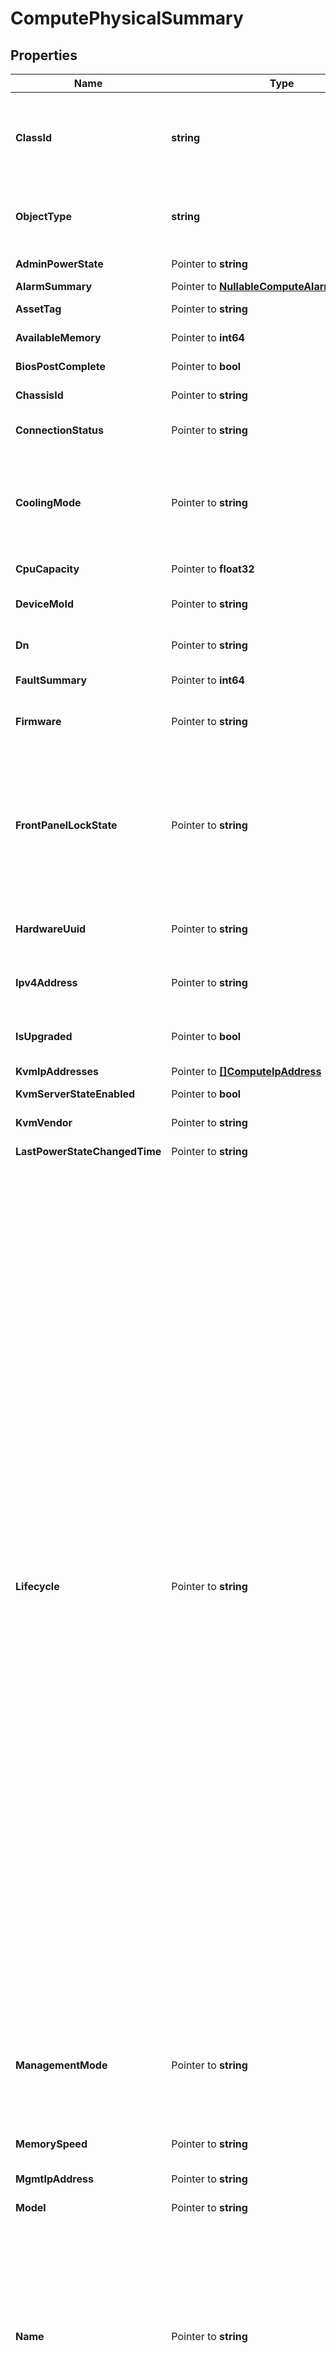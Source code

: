 # ComputePhysicalSummary

## Properties

Name | Type | Description | Notes
------------ | ------------- | ------------- | -------------
**ClassId** | **string** | The fully-qualified name of the instantiated, concrete type. This property is used as a discriminator to identify the type of the payload when marshaling and unmarshaling data. | [default to "compute.PhysicalSummary"]
**ObjectType** | **string** | The fully-qualified name of the instantiated, concrete type. The value should be the same as the &#39;ClassId&#39; property. | [default to "compute.PhysicalSummary"]
**AdminPowerState** | Pointer to **string** | The desired power state of the server. | [optional] [readonly] 
**AlarmSummary** | Pointer to [**NullableComputeAlarmSummary**](ComputeAlarmSummary.md) |  | [optional] 
**AssetTag** | Pointer to **string** | The user defined asset tag assigned to the server. | [optional] [readonly] 
**AvailableMemory** | Pointer to **int64** | Total memeory of the server in MB. | [optional] [readonly] 
**BiosPostComplete** | Pointer to **bool** | The BIOS POST completion status of the server. | [optional] [readonly] 
**ChassisId** | Pointer to **string** | The id of the chassis that the blade is discovered in. | [optional] [readonly] 
**ConnectionStatus** | Pointer to **string** | Connectivity Status of RackUnit to Switch - A or B or AB. | [optional] [readonly] 
**CoolingMode** | Pointer to **string** | Cooling mode representation of the server, supported modes include Air and Immersion. * &#x60;Air&#x60; - Cooling mode of the device is set to Air. * &#x60;Immersion&#x60; - Cooling mode of the device is set to Immersion. | [optional] [readonly] [default to "Air"]
**CpuCapacity** | Pointer to **float32** | Total processing capacity of the server. | [optional] [readonly] 
**DeviceMoId** | Pointer to **string** | The MoId of the registered device that coresponds to the server. | [optional] [readonly] 
**Dn** | Pointer to **string** | The Distinguished Name unambiguously identifies an object in the system. | [optional] [readonly] 
**FaultSummary** | Pointer to **int64** | The fault summary for the server. | [optional] [readonly] 
**Firmware** | Pointer to **string** | The firmware version of the Cisco Integrated Management Controller (CIMC) for this server. | [optional] [readonly] 
**FrontPanelLockState** | Pointer to **string** | The actual front panel state of the server. * &#x60;None&#x60; - Front Panel of the server is set to None state. It is required so that the next frontPanelLockState operation can be triggered. * &#x60;Lock&#x60; - Front Panel of the server is set to Locked state. * &#x60;Unlock&#x60; - Front Panel of the server is set to Unlocked state. | [optional] [default to "None"]
**HardwareUuid** | Pointer to **string** | The universally unique hardware identity of the server provided by the manufacturer. | [optional] [readonly] 
**Ipv4Address** | Pointer to **string** | The IPv4 address configured on the management interface of the Integrated Management Controller. | [optional] [readonly] 
**IsUpgraded** | Pointer to **bool** | This field indicates the compute status of the catalog values for the associated component or hardware. | [optional] [readonly] 
**KvmIpAddresses** | Pointer to [**[]ComputeIpAddress**](ComputeIpAddress.md) |  | [optional] 
**KvmServerStateEnabled** | Pointer to **bool** | The KVM server state of the server. | [optional] [readonly] 
**KvmVendor** | Pointer to **string** | The KVM Vendor for the server. | [optional] [readonly] 
**LastPowerStateChangedTime** | Pointer to **string** | The Last host power state changed time of the server. | [optional] [readonly] 
**Lifecycle** | Pointer to **string** | The lifecycle of the blade server. * &#x60;None&#x60; - Default state of an equipment. This should be an initial state when no state is defined for an equipment. * &#x60;Active&#x60; - Default Lifecycle State for a physical entity. * &#x60;Decommissioned&#x60; - Decommission Lifecycle state. * &#x60;DiscoveryInProgress&#x60; - DiscoveryInProgress Lifecycle state. * &#x60;DiscoveryFailed&#x60; - DiscoveryFailed Lifecycle state. * &#x60;FirmwareUpgradeInProgress&#x60; - Firmware upgrade is in progress on given physical entity. * &#x60;SecureEraseInProgress&#x60; - Secure Erase is in progress on given physical entity. * &#x60;ScrubInProgress&#x60; - Scrub is in progress on given physical entity. * &#x60;BladeMigrationInProgress&#x60; - Server slot migration is in progress on given physical entity. * &#x60;SlotMismatch&#x60; - The blade server is detected in a different chassis/slot than it was previously. * &#x60;Removed&#x60; - The blade server has been removed from its discovered slot, and not detected anywhere else. Blade inventory can be cleaned up by performing a software remove operation on the physically removed blade. * &#x60;Moved&#x60; - The blade server has been moved from its discovered location to a new location. Blade inventory can be updated by performing a rediscover operation on the moved blade. * &#x60;Replaced&#x60; - The blade server has been removed from its discovered location and another blade has been inserted in that location. Blade inventory can be cleaned up and updated by doing a software remove operation on the physically removed blade. * &#x60;MovedAndReplaced&#x60; - The blade server has been moved from its discovered location to a new location and another blade has been inserted into the old discovered location. Blade inventory can be updated by performing a rediscover operation on the moved blade. | [optional] [readonly] [default to "None"]
**ManagementMode** | Pointer to **string** | The management mode of the server. * &#x60;IntersightStandalone&#x60; - Intersight Standalone mode of operation. * &#x60;UCSM&#x60; - Unified Computing System Manager mode of operation. * &#x60;Intersight&#x60; - Intersight managed mode of operation. | [optional] [readonly] [default to "IntersightStandalone"]
**MemorySpeed** | Pointer to **string** | The maximum memory speed in MHz available on the server. | [optional] [readonly] 
**MgmtIpAddress** | Pointer to **string** | Management address of the server. | [optional] [readonly] 
**Model** | Pointer to **string** | This field identifies the model of the given component. | [optional] [readonly] 
**Name** | Pointer to **string** | The name of the UCS Fabric Interconnect cluster or Cisco Integrated Management Controller (CIMC). When this server is attached to a UCS Fabric Interconnect, the value of this property is the name of the UCS Fabric Interconnect along with chassis/server Id. When this server configured in standalone mode, the value of this property is the name of the Cisco Integrated Management Controller. when this server is configired in IMM mode, the value of this property contains model and chassis/server Id. | [optional] [readonly] 
**NumAdaptors** | Pointer to **int64** | The total number of network adapters present on the server. | [optional] [readonly] 
**NumCpuCores** | Pointer to **int64** | The total number of CPU cores enabled on the server. | [optional] [readonly] 
**NumCpuCoresEnabled** | Pointer to **int64** | The total number of CPU cores enabled on the server. | [optional] [readonly] 
**NumCpus** | Pointer to **int64** | The total number of CPUs present on the server. | [optional] [readonly] 
**NumEthHostInterfaces** | Pointer to **int64** | The total number of vNICs which are visible to a host on the server. | [optional] [readonly] 
**NumFcHostInterfaces** | Pointer to **int64** | The total number of vHBAs which are visible to a host on the server. | [optional] [readonly] 
**NumThreads** | Pointer to **int64** | The total number of threads the server is capable of handling. | [optional] [readonly] 
**OperPowerState** | Pointer to **string** | The actual power state of the server. | [optional] [readonly] 
**OperReason** | Pointer to **[]string** |  | [optional] 
**OperState** | Pointer to **string** | The operational state of the server. | [optional] [readonly] 
**Operability** | Pointer to **string** | The operability of the server. | [optional] [readonly] 
**PackageVersion** | Pointer to **string** | Bundle version which the firmware belongs to. | [optional] [readonly] 
**Personality** | Pointer to **string** | Unique identity of added software personality. | [optional] [readonly] 
**PlatformType** | Pointer to **string** | The platform type of the registered device - whether managed by UCSM or operating in standalone mode. | [optional] [readonly] 
**Presence** | Pointer to **string** | This field identifies the presence (equipped) or absence of the given component. | [optional] [readonly] 
**Revision** | Pointer to **string** | This field identifies the revision of the given component. | [optional] [readonly] 
**Rn** | Pointer to **string** | The Relative Name uniquely identifies an object within a given context. | [optional] [readonly] 
**ScaledMode** | Pointer to **string** | The mode of the server that determines it is scaled. | [optional] [readonly] 
**Serial** | Pointer to **string** | This field identifies the serial of the given component. | [optional] [readonly] 
**ServerId** | Pointer to **int64** | RackUnit ID that uniquely identifies the server. | [optional] [readonly] 
**ServiceProfile** | Pointer to **string** | The distinguished name of the service profile to which the server is associated to. It is applicable only for servers which are managed via UCSM. | [optional] [readonly] 
**SlotId** | Pointer to **int64** | The slot number in the chassis that the blade is discovered in. | [optional] [readonly] 
**SourceObjectType** | Pointer to **string** | Stores the source object type. This feild will either be RackUnit or Blade. | [optional] [readonly] 
**TopologyScanStatus** | Pointer to **string** | To maintain the Topology workflow run status. | [optional] [readonly] 
**TotalMemory** | Pointer to **int64** | The total memory available on the server. | [optional] [readonly] 
**TunneledKvm** | Pointer to **bool** | The Tunneled vKVM status of the server. | [optional] [readonly] 
**UserLabel** | Pointer to **string** | The user defined label assigned to the server. | [optional] [readonly] 
**Uuid** | Pointer to **string** | The universally unique identity of the server. | [optional] [readonly] 
**Vendor** | Pointer to **string** | This field identifies the vendor of the given component. | [optional] [readonly] 
**CustomPermissionResources** | Pointer to [**[]MoBaseMoRelationship**](MoBaseMoRelationship.md) | An array of relationships to moBaseMo resources. | [optional] [readonly] 
**EquipmentChassis** | Pointer to [**NullableEquipmentChassisRelationship**](EquipmentChassisRelationship.md) |  | [optional] 
**InventoryDeviceInfo** | Pointer to [**NullableInventoryDeviceInfoRelationship**](InventoryDeviceInfoRelationship.md) |  | [optional] 
**InventoryParent** | Pointer to [**NullableMoBaseMoRelationship**](MoBaseMoRelationship.md) |  | [optional] 
**RegisteredDevice** | Pointer to [**NullableAssetDeviceRegistrationRelationship**](AssetDeviceRegistrationRelationship.md) |  | [optional] 

## Methods

### NewComputePhysicalSummary

`func NewComputePhysicalSummary(classId string, objectType string, ) *ComputePhysicalSummary`

NewComputePhysicalSummary instantiates a new ComputePhysicalSummary object
This constructor will assign default values to properties that have it defined,
and makes sure properties required by API are set, but the set of arguments
will change when the set of required properties is changed

### NewComputePhysicalSummaryWithDefaults

`func NewComputePhysicalSummaryWithDefaults() *ComputePhysicalSummary`

NewComputePhysicalSummaryWithDefaults instantiates a new ComputePhysicalSummary object
This constructor will only assign default values to properties that have it defined,
but it doesn't guarantee that properties required by API are set

### GetClassId

`func (o *ComputePhysicalSummary) GetClassId() string`

GetClassId returns the ClassId field if non-nil, zero value otherwise.

### GetClassIdOk

`func (o *ComputePhysicalSummary) GetClassIdOk() (*string, bool)`

GetClassIdOk returns a tuple with the ClassId field if it's non-nil, zero value otherwise
and a boolean to check if the value has been set.

### SetClassId

`func (o *ComputePhysicalSummary) SetClassId(v string)`

SetClassId sets ClassId field to given value.


### GetObjectType

`func (o *ComputePhysicalSummary) GetObjectType() string`

GetObjectType returns the ObjectType field if non-nil, zero value otherwise.

### GetObjectTypeOk

`func (o *ComputePhysicalSummary) GetObjectTypeOk() (*string, bool)`

GetObjectTypeOk returns a tuple with the ObjectType field if it's non-nil, zero value otherwise
and a boolean to check if the value has been set.

### SetObjectType

`func (o *ComputePhysicalSummary) SetObjectType(v string)`

SetObjectType sets ObjectType field to given value.


### GetAdminPowerState

`func (o *ComputePhysicalSummary) GetAdminPowerState() string`

GetAdminPowerState returns the AdminPowerState field if non-nil, zero value otherwise.

### GetAdminPowerStateOk

`func (o *ComputePhysicalSummary) GetAdminPowerStateOk() (*string, bool)`

GetAdminPowerStateOk returns a tuple with the AdminPowerState field if it's non-nil, zero value otherwise
and a boolean to check if the value has been set.

### SetAdminPowerState

`func (o *ComputePhysicalSummary) SetAdminPowerState(v string)`

SetAdminPowerState sets AdminPowerState field to given value.

### HasAdminPowerState

`func (o *ComputePhysicalSummary) HasAdminPowerState() bool`

HasAdminPowerState returns a boolean if a field has been set.

### GetAlarmSummary

`func (o *ComputePhysicalSummary) GetAlarmSummary() ComputeAlarmSummary`

GetAlarmSummary returns the AlarmSummary field if non-nil, zero value otherwise.

### GetAlarmSummaryOk

`func (o *ComputePhysicalSummary) GetAlarmSummaryOk() (*ComputeAlarmSummary, bool)`

GetAlarmSummaryOk returns a tuple with the AlarmSummary field if it's non-nil, zero value otherwise
and a boolean to check if the value has been set.

### SetAlarmSummary

`func (o *ComputePhysicalSummary) SetAlarmSummary(v ComputeAlarmSummary)`

SetAlarmSummary sets AlarmSummary field to given value.

### HasAlarmSummary

`func (o *ComputePhysicalSummary) HasAlarmSummary() bool`

HasAlarmSummary returns a boolean if a field has been set.

### SetAlarmSummaryNil

`func (o *ComputePhysicalSummary) SetAlarmSummaryNil(b bool)`

 SetAlarmSummaryNil sets the value for AlarmSummary to be an explicit nil

### UnsetAlarmSummary
`func (o *ComputePhysicalSummary) UnsetAlarmSummary()`

UnsetAlarmSummary ensures that no value is present for AlarmSummary, not even an explicit nil
### GetAssetTag

`func (o *ComputePhysicalSummary) GetAssetTag() string`

GetAssetTag returns the AssetTag field if non-nil, zero value otherwise.

### GetAssetTagOk

`func (o *ComputePhysicalSummary) GetAssetTagOk() (*string, bool)`

GetAssetTagOk returns a tuple with the AssetTag field if it's non-nil, zero value otherwise
and a boolean to check if the value has been set.

### SetAssetTag

`func (o *ComputePhysicalSummary) SetAssetTag(v string)`

SetAssetTag sets AssetTag field to given value.

### HasAssetTag

`func (o *ComputePhysicalSummary) HasAssetTag() bool`

HasAssetTag returns a boolean if a field has been set.

### GetAvailableMemory

`func (o *ComputePhysicalSummary) GetAvailableMemory() int64`

GetAvailableMemory returns the AvailableMemory field if non-nil, zero value otherwise.

### GetAvailableMemoryOk

`func (o *ComputePhysicalSummary) GetAvailableMemoryOk() (*int64, bool)`

GetAvailableMemoryOk returns a tuple with the AvailableMemory field if it's non-nil, zero value otherwise
and a boolean to check if the value has been set.

### SetAvailableMemory

`func (o *ComputePhysicalSummary) SetAvailableMemory(v int64)`

SetAvailableMemory sets AvailableMemory field to given value.

### HasAvailableMemory

`func (o *ComputePhysicalSummary) HasAvailableMemory() bool`

HasAvailableMemory returns a boolean if a field has been set.

### GetBiosPostComplete

`func (o *ComputePhysicalSummary) GetBiosPostComplete() bool`

GetBiosPostComplete returns the BiosPostComplete field if non-nil, zero value otherwise.

### GetBiosPostCompleteOk

`func (o *ComputePhysicalSummary) GetBiosPostCompleteOk() (*bool, bool)`

GetBiosPostCompleteOk returns a tuple with the BiosPostComplete field if it's non-nil, zero value otherwise
and a boolean to check if the value has been set.

### SetBiosPostComplete

`func (o *ComputePhysicalSummary) SetBiosPostComplete(v bool)`

SetBiosPostComplete sets BiosPostComplete field to given value.

### HasBiosPostComplete

`func (o *ComputePhysicalSummary) HasBiosPostComplete() bool`

HasBiosPostComplete returns a boolean if a field has been set.

### GetChassisId

`func (o *ComputePhysicalSummary) GetChassisId() string`

GetChassisId returns the ChassisId field if non-nil, zero value otherwise.

### GetChassisIdOk

`func (o *ComputePhysicalSummary) GetChassisIdOk() (*string, bool)`

GetChassisIdOk returns a tuple with the ChassisId field if it's non-nil, zero value otherwise
and a boolean to check if the value has been set.

### SetChassisId

`func (o *ComputePhysicalSummary) SetChassisId(v string)`

SetChassisId sets ChassisId field to given value.

### HasChassisId

`func (o *ComputePhysicalSummary) HasChassisId() bool`

HasChassisId returns a boolean if a field has been set.

### GetConnectionStatus

`func (o *ComputePhysicalSummary) GetConnectionStatus() string`

GetConnectionStatus returns the ConnectionStatus field if non-nil, zero value otherwise.

### GetConnectionStatusOk

`func (o *ComputePhysicalSummary) GetConnectionStatusOk() (*string, bool)`

GetConnectionStatusOk returns a tuple with the ConnectionStatus field if it's non-nil, zero value otherwise
and a boolean to check if the value has been set.

### SetConnectionStatus

`func (o *ComputePhysicalSummary) SetConnectionStatus(v string)`

SetConnectionStatus sets ConnectionStatus field to given value.

### HasConnectionStatus

`func (o *ComputePhysicalSummary) HasConnectionStatus() bool`

HasConnectionStatus returns a boolean if a field has been set.

### GetCoolingMode

`func (o *ComputePhysicalSummary) GetCoolingMode() string`

GetCoolingMode returns the CoolingMode field if non-nil, zero value otherwise.

### GetCoolingModeOk

`func (o *ComputePhysicalSummary) GetCoolingModeOk() (*string, bool)`

GetCoolingModeOk returns a tuple with the CoolingMode field if it's non-nil, zero value otherwise
and a boolean to check if the value has been set.

### SetCoolingMode

`func (o *ComputePhysicalSummary) SetCoolingMode(v string)`

SetCoolingMode sets CoolingMode field to given value.

### HasCoolingMode

`func (o *ComputePhysicalSummary) HasCoolingMode() bool`

HasCoolingMode returns a boolean if a field has been set.

### GetCpuCapacity

`func (o *ComputePhysicalSummary) GetCpuCapacity() float32`

GetCpuCapacity returns the CpuCapacity field if non-nil, zero value otherwise.

### GetCpuCapacityOk

`func (o *ComputePhysicalSummary) GetCpuCapacityOk() (*float32, bool)`

GetCpuCapacityOk returns a tuple with the CpuCapacity field if it's non-nil, zero value otherwise
and a boolean to check if the value has been set.

### SetCpuCapacity

`func (o *ComputePhysicalSummary) SetCpuCapacity(v float32)`

SetCpuCapacity sets CpuCapacity field to given value.

### HasCpuCapacity

`func (o *ComputePhysicalSummary) HasCpuCapacity() bool`

HasCpuCapacity returns a boolean if a field has been set.

### GetDeviceMoId

`func (o *ComputePhysicalSummary) GetDeviceMoId() string`

GetDeviceMoId returns the DeviceMoId field if non-nil, zero value otherwise.

### GetDeviceMoIdOk

`func (o *ComputePhysicalSummary) GetDeviceMoIdOk() (*string, bool)`

GetDeviceMoIdOk returns a tuple with the DeviceMoId field if it's non-nil, zero value otherwise
and a boolean to check if the value has been set.

### SetDeviceMoId

`func (o *ComputePhysicalSummary) SetDeviceMoId(v string)`

SetDeviceMoId sets DeviceMoId field to given value.

### HasDeviceMoId

`func (o *ComputePhysicalSummary) HasDeviceMoId() bool`

HasDeviceMoId returns a boolean if a field has been set.

### GetDn

`func (o *ComputePhysicalSummary) GetDn() string`

GetDn returns the Dn field if non-nil, zero value otherwise.

### GetDnOk

`func (o *ComputePhysicalSummary) GetDnOk() (*string, bool)`

GetDnOk returns a tuple with the Dn field if it's non-nil, zero value otherwise
and a boolean to check if the value has been set.

### SetDn

`func (o *ComputePhysicalSummary) SetDn(v string)`

SetDn sets Dn field to given value.

### HasDn

`func (o *ComputePhysicalSummary) HasDn() bool`

HasDn returns a boolean if a field has been set.

### GetFaultSummary

`func (o *ComputePhysicalSummary) GetFaultSummary() int64`

GetFaultSummary returns the FaultSummary field if non-nil, zero value otherwise.

### GetFaultSummaryOk

`func (o *ComputePhysicalSummary) GetFaultSummaryOk() (*int64, bool)`

GetFaultSummaryOk returns a tuple with the FaultSummary field if it's non-nil, zero value otherwise
and a boolean to check if the value has been set.

### SetFaultSummary

`func (o *ComputePhysicalSummary) SetFaultSummary(v int64)`

SetFaultSummary sets FaultSummary field to given value.

### HasFaultSummary

`func (o *ComputePhysicalSummary) HasFaultSummary() bool`

HasFaultSummary returns a boolean if a field has been set.

### GetFirmware

`func (o *ComputePhysicalSummary) GetFirmware() string`

GetFirmware returns the Firmware field if non-nil, zero value otherwise.

### GetFirmwareOk

`func (o *ComputePhysicalSummary) GetFirmwareOk() (*string, bool)`

GetFirmwareOk returns a tuple with the Firmware field if it's non-nil, zero value otherwise
and a boolean to check if the value has been set.

### SetFirmware

`func (o *ComputePhysicalSummary) SetFirmware(v string)`

SetFirmware sets Firmware field to given value.

### HasFirmware

`func (o *ComputePhysicalSummary) HasFirmware() bool`

HasFirmware returns a boolean if a field has been set.

### GetFrontPanelLockState

`func (o *ComputePhysicalSummary) GetFrontPanelLockState() string`

GetFrontPanelLockState returns the FrontPanelLockState field if non-nil, zero value otherwise.

### GetFrontPanelLockStateOk

`func (o *ComputePhysicalSummary) GetFrontPanelLockStateOk() (*string, bool)`

GetFrontPanelLockStateOk returns a tuple with the FrontPanelLockState field if it's non-nil, zero value otherwise
and a boolean to check if the value has been set.

### SetFrontPanelLockState

`func (o *ComputePhysicalSummary) SetFrontPanelLockState(v string)`

SetFrontPanelLockState sets FrontPanelLockState field to given value.

### HasFrontPanelLockState

`func (o *ComputePhysicalSummary) HasFrontPanelLockState() bool`

HasFrontPanelLockState returns a boolean if a field has been set.

### GetHardwareUuid

`func (o *ComputePhysicalSummary) GetHardwareUuid() string`

GetHardwareUuid returns the HardwareUuid field if non-nil, zero value otherwise.

### GetHardwareUuidOk

`func (o *ComputePhysicalSummary) GetHardwareUuidOk() (*string, bool)`

GetHardwareUuidOk returns a tuple with the HardwareUuid field if it's non-nil, zero value otherwise
and a boolean to check if the value has been set.

### SetHardwareUuid

`func (o *ComputePhysicalSummary) SetHardwareUuid(v string)`

SetHardwareUuid sets HardwareUuid field to given value.

### HasHardwareUuid

`func (o *ComputePhysicalSummary) HasHardwareUuid() bool`

HasHardwareUuid returns a boolean if a field has been set.

### GetIpv4Address

`func (o *ComputePhysicalSummary) GetIpv4Address() string`

GetIpv4Address returns the Ipv4Address field if non-nil, zero value otherwise.

### GetIpv4AddressOk

`func (o *ComputePhysicalSummary) GetIpv4AddressOk() (*string, bool)`

GetIpv4AddressOk returns a tuple with the Ipv4Address field if it's non-nil, zero value otherwise
and a boolean to check if the value has been set.

### SetIpv4Address

`func (o *ComputePhysicalSummary) SetIpv4Address(v string)`

SetIpv4Address sets Ipv4Address field to given value.

### HasIpv4Address

`func (o *ComputePhysicalSummary) HasIpv4Address() bool`

HasIpv4Address returns a boolean if a field has been set.

### GetIsUpgraded

`func (o *ComputePhysicalSummary) GetIsUpgraded() bool`

GetIsUpgraded returns the IsUpgraded field if non-nil, zero value otherwise.

### GetIsUpgradedOk

`func (o *ComputePhysicalSummary) GetIsUpgradedOk() (*bool, bool)`

GetIsUpgradedOk returns a tuple with the IsUpgraded field if it's non-nil, zero value otherwise
and a boolean to check if the value has been set.

### SetIsUpgraded

`func (o *ComputePhysicalSummary) SetIsUpgraded(v bool)`

SetIsUpgraded sets IsUpgraded field to given value.

### HasIsUpgraded

`func (o *ComputePhysicalSummary) HasIsUpgraded() bool`

HasIsUpgraded returns a boolean if a field has been set.

### GetKvmIpAddresses

`func (o *ComputePhysicalSummary) GetKvmIpAddresses() []ComputeIpAddress`

GetKvmIpAddresses returns the KvmIpAddresses field if non-nil, zero value otherwise.

### GetKvmIpAddressesOk

`func (o *ComputePhysicalSummary) GetKvmIpAddressesOk() (*[]ComputeIpAddress, bool)`

GetKvmIpAddressesOk returns a tuple with the KvmIpAddresses field if it's non-nil, zero value otherwise
and a boolean to check if the value has been set.

### SetKvmIpAddresses

`func (o *ComputePhysicalSummary) SetKvmIpAddresses(v []ComputeIpAddress)`

SetKvmIpAddresses sets KvmIpAddresses field to given value.

### HasKvmIpAddresses

`func (o *ComputePhysicalSummary) HasKvmIpAddresses() bool`

HasKvmIpAddresses returns a boolean if a field has been set.

### SetKvmIpAddressesNil

`func (o *ComputePhysicalSummary) SetKvmIpAddressesNil(b bool)`

 SetKvmIpAddressesNil sets the value for KvmIpAddresses to be an explicit nil

### UnsetKvmIpAddresses
`func (o *ComputePhysicalSummary) UnsetKvmIpAddresses()`

UnsetKvmIpAddresses ensures that no value is present for KvmIpAddresses, not even an explicit nil
### GetKvmServerStateEnabled

`func (o *ComputePhysicalSummary) GetKvmServerStateEnabled() bool`

GetKvmServerStateEnabled returns the KvmServerStateEnabled field if non-nil, zero value otherwise.

### GetKvmServerStateEnabledOk

`func (o *ComputePhysicalSummary) GetKvmServerStateEnabledOk() (*bool, bool)`

GetKvmServerStateEnabledOk returns a tuple with the KvmServerStateEnabled field if it's non-nil, zero value otherwise
and a boolean to check if the value has been set.

### SetKvmServerStateEnabled

`func (o *ComputePhysicalSummary) SetKvmServerStateEnabled(v bool)`

SetKvmServerStateEnabled sets KvmServerStateEnabled field to given value.

### HasKvmServerStateEnabled

`func (o *ComputePhysicalSummary) HasKvmServerStateEnabled() bool`

HasKvmServerStateEnabled returns a boolean if a field has been set.

### GetKvmVendor

`func (o *ComputePhysicalSummary) GetKvmVendor() string`

GetKvmVendor returns the KvmVendor field if non-nil, zero value otherwise.

### GetKvmVendorOk

`func (o *ComputePhysicalSummary) GetKvmVendorOk() (*string, bool)`

GetKvmVendorOk returns a tuple with the KvmVendor field if it's non-nil, zero value otherwise
and a boolean to check if the value has been set.

### SetKvmVendor

`func (o *ComputePhysicalSummary) SetKvmVendor(v string)`

SetKvmVendor sets KvmVendor field to given value.

### HasKvmVendor

`func (o *ComputePhysicalSummary) HasKvmVendor() bool`

HasKvmVendor returns a boolean if a field has been set.

### GetLastPowerStateChangedTime

`func (o *ComputePhysicalSummary) GetLastPowerStateChangedTime() string`

GetLastPowerStateChangedTime returns the LastPowerStateChangedTime field if non-nil, zero value otherwise.

### GetLastPowerStateChangedTimeOk

`func (o *ComputePhysicalSummary) GetLastPowerStateChangedTimeOk() (*string, bool)`

GetLastPowerStateChangedTimeOk returns a tuple with the LastPowerStateChangedTime field if it's non-nil, zero value otherwise
and a boolean to check if the value has been set.

### SetLastPowerStateChangedTime

`func (o *ComputePhysicalSummary) SetLastPowerStateChangedTime(v string)`

SetLastPowerStateChangedTime sets LastPowerStateChangedTime field to given value.

### HasLastPowerStateChangedTime

`func (o *ComputePhysicalSummary) HasLastPowerStateChangedTime() bool`

HasLastPowerStateChangedTime returns a boolean if a field has been set.

### GetLifecycle

`func (o *ComputePhysicalSummary) GetLifecycle() string`

GetLifecycle returns the Lifecycle field if non-nil, zero value otherwise.

### GetLifecycleOk

`func (o *ComputePhysicalSummary) GetLifecycleOk() (*string, bool)`

GetLifecycleOk returns a tuple with the Lifecycle field if it's non-nil, zero value otherwise
and a boolean to check if the value has been set.

### SetLifecycle

`func (o *ComputePhysicalSummary) SetLifecycle(v string)`

SetLifecycle sets Lifecycle field to given value.

### HasLifecycle

`func (o *ComputePhysicalSummary) HasLifecycle() bool`

HasLifecycle returns a boolean if a field has been set.

### GetManagementMode

`func (o *ComputePhysicalSummary) GetManagementMode() string`

GetManagementMode returns the ManagementMode field if non-nil, zero value otherwise.

### GetManagementModeOk

`func (o *ComputePhysicalSummary) GetManagementModeOk() (*string, bool)`

GetManagementModeOk returns a tuple with the ManagementMode field if it's non-nil, zero value otherwise
and a boolean to check if the value has been set.

### SetManagementMode

`func (o *ComputePhysicalSummary) SetManagementMode(v string)`

SetManagementMode sets ManagementMode field to given value.

### HasManagementMode

`func (o *ComputePhysicalSummary) HasManagementMode() bool`

HasManagementMode returns a boolean if a field has been set.

### GetMemorySpeed

`func (o *ComputePhysicalSummary) GetMemorySpeed() string`

GetMemorySpeed returns the MemorySpeed field if non-nil, zero value otherwise.

### GetMemorySpeedOk

`func (o *ComputePhysicalSummary) GetMemorySpeedOk() (*string, bool)`

GetMemorySpeedOk returns a tuple with the MemorySpeed field if it's non-nil, zero value otherwise
and a boolean to check if the value has been set.

### SetMemorySpeed

`func (o *ComputePhysicalSummary) SetMemorySpeed(v string)`

SetMemorySpeed sets MemorySpeed field to given value.

### HasMemorySpeed

`func (o *ComputePhysicalSummary) HasMemorySpeed() bool`

HasMemorySpeed returns a boolean if a field has been set.

### GetMgmtIpAddress

`func (o *ComputePhysicalSummary) GetMgmtIpAddress() string`

GetMgmtIpAddress returns the MgmtIpAddress field if non-nil, zero value otherwise.

### GetMgmtIpAddressOk

`func (o *ComputePhysicalSummary) GetMgmtIpAddressOk() (*string, bool)`

GetMgmtIpAddressOk returns a tuple with the MgmtIpAddress field if it's non-nil, zero value otherwise
and a boolean to check if the value has been set.

### SetMgmtIpAddress

`func (o *ComputePhysicalSummary) SetMgmtIpAddress(v string)`

SetMgmtIpAddress sets MgmtIpAddress field to given value.

### HasMgmtIpAddress

`func (o *ComputePhysicalSummary) HasMgmtIpAddress() bool`

HasMgmtIpAddress returns a boolean if a field has been set.

### GetModel

`func (o *ComputePhysicalSummary) GetModel() string`

GetModel returns the Model field if non-nil, zero value otherwise.

### GetModelOk

`func (o *ComputePhysicalSummary) GetModelOk() (*string, bool)`

GetModelOk returns a tuple with the Model field if it's non-nil, zero value otherwise
and a boolean to check if the value has been set.

### SetModel

`func (o *ComputePhysicalSummary) SetModel(v string)`

SetModel sets Model field to given value.

### HasModel

`func (o *ComputePhysicalSummary) HasModel() bool`

HasModel returns a boolean if a field has been set.

### GetName

`func (o *ComputePhysicalSummary) GetName() string`

GetName returns the Name field if non-nil, zero value otherwise.

### GetNameOk

`func (o *ComputePhysicalSummary) GetNameOk() (*string, bool)`

GetNameOk returns a tuple with the Name field if it's non-nil, zero value otherwise
and a boolean to check if the value has been set.

### SetName

`func (o *ComputePhysicalSummary) SetName(v string)`

SetName sets Name field to given value.

### HasName

`func (o *ComputePhysicalSummary) HasName() bool`

HasName returns a boolean if a field has been set.

### GetNumAdaptors

`func (o *ComputePhysicalSummary) GetNumAdaptors() int64`

GetNumAdaptors returns the NumAdaptors field if non-nil, zero value otherwise.

### GetNumAdaptorsOk

`func (o *ComputePhysicalSummary) GetNumAdaptorsOk() (*int64, bool)`

GetNumAdaptorsOk returns a tuple with the NumAdaptors field if it's non-nil, zero value otherwise
and a boolean to check if the value has been set.

### SetNumAdaptors

`func (o *ComputePhysicalSummary) SetNumAdaptors(v int64)`

SetNumAdaptors sets NumAdaptors field to given value.

### HasNumAdaptors

`func (o *ComputePhysicalSummary) HasNumAdaptors() bool`

HasNumAdaptors returns a boolean if a field has been set.

### GetNumCpuCores

`func (o *ComputePhysicalSummary) GetNumCpuCores() int64`

GetNumCpuCores returns the NumCpuCores field if non-nil, zero value otherwise.

### GetNumCpuCoresOk

`func (o *ComputePhysicalSummary) GetNumCpuCoresOk() (*int64, bool)`

GetNumCpuCoresOk returns a tuple with the NumCpuCores field if it's non-nil, zero value otherwise
and a boolean to check if the value has been set.

### SetNumCpuCores

`func (o *ComputePhysicalSummary) SetNumCpuCores(v int64)`

SetNumCpuCores sets NumCpuCores field to given value.

### HasNumCpuCores

`func (o *ComputePhysicalSummary) HasNumCpuCores() bool`

HasNumCpuCores returns a boolean if a field has been set.

### GetNumCpuCoresEnabled

`func (o *ComputePhysicalSummary) GetNumCpuCoresEnabled() int64`

GetNumCpuCoresEnabled returns the NumCpuCoresEnabled field if non-nil, zero value otherwise.

### GetNumCpuCoresEnabledOk

`func (o *ComputePhysicalSummary) GetNumCpuCoresEnabledOk() (*int64, bool)`

GetNumCpuCoresEnabledOk returns a tuple with the NumCpuCoresEnabled field if it's non-nil, zero value otherwise
and a boolean to check if the value has been set.

### SetNumCpuCoresEnabled

`func (o *ComputePhysicalSummary) SetNumCpuCoresEnabled(v int64)`

SetNumCpuCoresEnabled sets NumCpuCoresEnabled field to given value.

### HasNumCpuCoresEnabled

`func (o *ComputePhysicalSummary) HasNumCpuCoresEnabled() bool`

HasNumCpuCoresEnabled returns a boolean if a field has been set.

### GetNumCpus

`func (o *ComputePhysicalSummary) GetNumCpus() int64`

GetNumCpus returns the NumCpus field if non-nil, zero value otherwise.

### GetNumCpusOk

`func (o *ComputePhysicalSummary) GetNumCpusOk() (*int64, bool)`

GetNumCpusOk returns a tuple with the NumCpus field if it's non-nil, zero value otherwise
and a boolean to check if the value has been set.

### SetNumCpus

`func (o *ComputePhysicalSummary) SetNumCpus(v int64)`

SetNumCpus sets NumCpus field to given value.

### HasNumCpus

`func (o *ComputePhysicalSummary) HasNumCpus() bool`

HasNumCpus returns a boolean if a field has been set.

### GetNumEthHostInterfaces

`func (o *ComputePhysicalSummary) GetNumEthHostInterfaces() int64`

GetNumEthHostInterfaces returns the NumEthHostInterfaces field if non-nil, zero value otherwise.

### GetNumEthHostInterfacesOk

`func (o *ComputePhysicalSummary) GetNumEthHostInterfacesOk() (*int64, bool)`

GetNumEthHostInterfacesOk returns a tuple with the NumEthHostInterfaces field if it's non-nil, zero value otherwise
and a boolean to check if the value has been set.

### SetNumEthHostInterfaces

`func (o *ComputePhysicalSummary) SetNumEthHostInterfaces(v int64)`

SetNumEthHostInterfaces sets NumEthHostInterfaces field to given value.

### HasNumEthHostInterfaces

`func (o *ComputePhysicalSummary) HasNumEthHostInterfaces() bool`

HasNumEthHostInterfaces returns a boolean if a field has been set.

### GetNumFcHostInterfaces

`func (o *ComputePhysicalSummary) GetNumFcHostInterfaces() int64`

GetNumFcHostInterfaces returns the NumFcHostInterfaces field if non-nil, zero value otherwise.

### GetNumFcHostInterfacesOk

`func (o *ComputePhysicalSummary) GetNumFcHostInterfacesOk() (*int64, bool)`

GetNumFcHostInterfacesOk returns a tuple with the NumFcHostInterfaces field if it's non-nil, zero value otherwise
and a boolean to check if the value has been set.

### SetNumFcHostInterfaces

`func (o *ComputePhysicalSummary) SetNumFcHostInterfaces(v int64)`

SetNumFcHostInterfaces sets NumFcHostInterfaces field to given value.

### HasNumFcHostInterfaces

`func (o *ComputePhysicalSummary) HasNumFcHostInterfaces() bool`

HasNumFcHostInterfaces returns a boolean if a field has been set.

### GetNumThreads

`func (o *ComputePhysicalSummary) GetNumThreads() int64`

GetNumThreads returns the NumThreads field if non-nil, zero value otherwise.

### GetNumThreadsOk

`func (o *ComputePhysicalSummary) GetNumThreadsOk() (*int64, bool)`

GetNumThreadsOk returns a tuple with the NumThreads field if it's non-nil, zero value otherwise
and a boolean to check if the value has been set.

### SetNumThreads

`func (o *ComputePhysicalSummary) SetNumThreads(v int64)`

SetNumThreads sets NumThreads field to given value.

### HasNumThreads

`func (o *ComputePhysicalSummary) HasNumThreads() bool`

HasNumThreads returns a boolean if a field has been set.

### GetOperPowerState

`func (o *ComputePhysicalSummary) GetOperPowerState() string`

GetOperPowerState returns the OperPowerState field if non-nil, zero value otherwise.

### GetOperPowerStateOk

`func (o *ComputePhysicalSummary) GetOperPowerStateOk() (*string, bool)`

GetOperPowerStateOk returns a tuple with the OperPowerState field if it's non-nil, zero value otherwise
and a boolean to check if the value has been set.

### SetOperPowerState

`func (o *ComputePhysicalSummary) SetOperPowerState(v string)`

SetOperPowerState sets OperPowerState field to given value.

### HasOperPowerState

`func (o *ComputePhysicalSummary) HasOperPowerState() bool`

HasOperPowerState returns a boolean if a field has been set.

### GetOperReason

`func (o *ComputePhysicalSummary) GetOperReason() []string`

GetOperReason returns the OperReason field if non-nil, zero value otherwise.

### GetOperReasonOk

`func (o *ComputePhysicalSummary) GetOperReasonOk() (*[]string, bool)`

GetOperReasonOk returns a tuple with the OperReason field if it's non-nil, zero value otherwise
and a boolean to check if the value has been set.

### SetOperReason

`func (o *ComputePhysicalSummary) SetOperReason(v []string)`

SetOperReason sets OperReason field to given value.

### HasOperReason

`func (o *ComputePhysicalSummary) HasOperReason() bool`

HasOperReason returns a boolean if a field has been set.

### SetOperReasonNil

`func (o *ComputePhysicalSummary) SetOperReasonNil(b bool)`

 SetOperReasonNil sets the value for OperReason to be an explicit nil

### UnsetOperReason
`func (o *ComputePhysicalSummary) UnsetOperReason()`

UnsetOperReason ensures that no value is present for OperReason, not even an explicit nil
### GetOperState

`func (o *ComputePhysicalSummary) GetOperState() string`

GetOperState returns the OperState field if non-nil, zero value otherwise.

### GetOperStateOk

`func (o *ComputePhysicalSummary) GetOperStateOk() (*string, bool)`

GetOperStateOk returns a tuple with the OperState field if it's non-nil, zero value otherwise
and a boolean to check if the value has been set.

### SetOperState

`func (o *ComputePhysicalSummary) SetOperState(v string)`

SetOperState sets OperState field to given value.

### HasOperState

`func (o *ComputePhysicalSummary) HasOperState() bool`

HasOperState returns a boolean if a field has been set.

### GetOperability

`func (o *ComputePhysicalSummary) GetOperability() string`

GetOperability returns the Operability field if non-nil, zero value otherwise.

### GetOperabilityOk

`func (o *ComputePhysicalSummary) GetOperabilityOk() (*string, bool)`

GetOperabilityOk returns a tuple with the Operability field if it's non-nil, zero value otherwise
and a boolean to check if the value has been set.

### SetOperability

`func (o *ComputePhysicalSummary) SetOperability(v string)`

SetOperability sets Operability field to given value.

### HasOperability

`func (o *ComputePhysicalSummary) HasOperability() bool`

HasOperability returns a boolean if a field has been set.

### GetPackageVersion

`func (o *ComputePhysicalSummary) GetPackageVersion() string`

GetPackageVersion returns the PackageVersion field if non-nil, zero value otherwise.

### GetPackageVersionOk

`func (o *ComputePhysicalSummary) GetPackageVersionOk() (*string, bool)`

GetPackageVersionOk returns a tuple with the PackageVersion field if it's non-nil, zero value otherwise
and a boolean to check if the value has been set.

### SetPackageVersion

`func (o *ComputePhysicalSummary) SetPackageVersion(v string)`

SetPackageVersion sets PackageVersion field to given value.

### HasPackageVersion

`func (o *ComputePhysicalSummary) HasPackageVersion() bool`

HasPackageVersion returns a boolean if a field has been set.

### GetPersonality

`func (o *ComputePhysicalSummary) GetPersonality() string`

GetPersonality returns the Personality field if non-nil, zero value otherwise.

### GetPersonalityOk

`func (o *ComputePhysicalSummary) GetPersonalityOk() (*string, bool)`

GetPersonalityOk returns a tuple with the Personality field if it's non-nil, zero value otherwise
and a boolean to check if the value has been set.

### SetPersonality

`func (o *ComputePhysicalSummary) SetPersonality(v string)`

SetPersonality sets Personality field to given value.

### HasPersonality

`func (o *ComputePhysicalSummary) HasPersonality() bool`

HasPersonality returns a boolean if a field has been set.

### GetPlatformType

`func (o *ComputePhysicalSummary) GetPlatformType() string`

GetPlatformType returns the PlatformType field if non-nil, zero value otherwise.

### GetPlatformTypeOk

`func (o *ComputePhysicalSummary) GetPlatformTypeOk() (*string, bool)`

GetPlatformTypeOk returns a tuple with the PlatformType field if it's non-nil, zero value otherwise
and a boolean to check if the value has been set.

### SetPlatformType

`func (o *ComputePhysicalSummary) SetPlatformType(v string)`

SetPlatformType sets PlatformType field to given value.

### HasPlatformType

`func (o *ComputePhysicalSummary) HasPlatformType() bool`

HasPlatformType returns a boolean if a field has been set.

### GetPresence

`func (o *ComputePhysicalSummary) GetPresence() string`

GetPresence returns the Presence field if non-nil, zero value otherwise.

### GetPresenceOk

`func (o *ComputePhysicalSummary) GetPresenceOk() (*string, bool)`

GetPresenceOk returns a tuple with the Presence field if it's non-nil, zero value otherwise
and a boolean to check if the value has been set.

### SetPresence

`func (o *ComputePhysicalSummary) SetPresence(v string)`

SetPresence sets Presence field to given value.

### HasPresence

`func (o *ComputePhysicalSummary) HasPresence() bool`

HasPresence returns a boolean if a field has been set.

### GetRevision

`func (o *ComputePhysicalSummary) GetRevision() string`

GetRevision returns the Revision field if non-nil, zero value otherwise.

### GetRevisionOk

`func (o *ComputePhysicalSummary) GetRevisionOk() (*string, bool)`

GetRevisionOk returns a tuple with the Revision field if it's non-nil, zero value otherwise
and a boolean to check if the value has been set.

### SetRevision

`func (o *ComputePhysicalSummary) SetRevision(v string)`

SetRevision sets Revision field to given value.

### HasRevision

`func (o *ComputePhysicalSummary) HasRevision() bool`

HasRevision returns a boolean if a field has been set.

### GetRn

`func (o *ComputePhysicalSummary) GetRn() string`

GetRn returns the Rn field if non-nil, zero value otherwise.

### GetRnOk

`func (o *ComputePhysicalSummary) GetRnOk() (*string, bool)`

GetRnOk returns a tuple with the Rn field if it's non-nil, zero value otherwise
and a boolean to check if the value has been set.

### SetRn

`func (o *ComputePhysicalSummary) SetRn(v string)`

SetRn sets Rn field to given value.

### HasRn

`func (o *ComputePhysicalSummary) HasRn() bool`

HasRn returns a boolean if a field has been set.

### GetScaledMode

`func (o *ComputePhysicalSummary) GetScaledMode() string`

GetScaledMode returns the ScaledMode field if non-nil, zero value otherwise.

### GetScaledModeOk

`func (o *ComputePhysicalSummary) GetScaledModeOk() (*string, bool)`

GetScaledModeOk returns a tuple with the ScaledMode field if it's non-nil, zero value otherwise
and a boolean to check if the value has been set.

### SetScaledMode

`func (o *ComputePhysicalSummary) SetScaledMode(v string)`

SetScaledMode sets ScaledMode field to given value.

### HasScaledMode

`func (o *ComputePhysicalSummary) HasScaledMode() bool`

HasScaledMode returns a boolean if a field has been set.

### GetSerial

`func (o *ComputePhysicalSummary) GetSerial() string`

GetSerial returns the Serial field if non-nil, zero value otherwise.

### GetSerialOk

`func (o *ComputePhysicalSummary) GetSerialOk() (*string, bool)`

GetSerialOk returns a tuple with the Serial field if it's non-nil, zero value otherwise
and a boolean to check if the value has been set.

### SetSerial

`func (o *ComputePhysicalSummary) SetSerial(v string)`

SetSerial sets Serial field to given value.

### HasSerial

`func (o *ComputePhysicalSummary) HasSerial() bool`

HasSerial returns a boolean if a field has been set.

### GetServerId

`func (o *ComputePhysicalSummary) GetServerId() int64`

GetServerId returns the ServerId field if non-nil, zero value otherwise.

### GetServerIdOk

`func (o *ComputePhysicalSummary) GetServerIdOk() (*int64, bool)`

GetServerIdOk returns a tuple with the ServerId field if it's non-nil, zero value otherwise
and a boolean to check if the value has been set.

### SetServerId

`func (o *ComputePhysicalSummary) SetServerId(v int64)`

SetServerId sets ServerId field to given value.

### HasServerId

`func (o *ComputePhysicalSummary) HasServerId() bool`

HasServerId returns a boolean if a field has been set.

### GetServiceProfile

`func (o *ComputePhysicalSummary) GetServiceProfile() string`

GetServiceProfile returns the ServiceProfile field if non-nil, zero value otherwise.

### GetServiceProfileOk

`func (o *ComputePhysicalSummary) GetServiceProfileOk() (*string, bool)`

GetServiceProfileOk returns a tuple with the ServiceProfile field if it's non-nil, zero value otherwise
and a boolean to check if the value has been set.

### SetServiceProfile

`func (o *ComputePhysicalSummary) SetServiceProfile(v string)`

SetServiceProfile sets ServiceProfile field to given value.

### HasServiceProfile

`func (o *ComputePhysicalSummary) HasServiceProfile() bool`

HasServiceProfile returns a boolean if a field has been set.

### GetSlotId

`func (o *ComputePhysicalSummary) GetSlotId() int64`

GetSlotId returns the SlotId field if non-nil, zero value otherwise.

### GetSlotIdOk

`func (o *ComputePhysicalSummary) GetSlotIdOk() (*int64, bool)`

GetSlotIdOk returns a tuple with the SlotId field if it's non-nil, zero value otherwise
and a boolean to check if the value has been set.

### SetSlotId

`func (o *ComputePhysicalSummary) SetSlotId(v int64)`

SetSlotId sets SlotId field to given value.

### HasSlotId

`func (o *ComputePhysicalSummary) HasSlotId() bool`

HasSlotId returns a boolean if a field has been set.

### GetSourceObjectType

`func (o *ComputePhysicalSummary) GetSourceObjectType() string`

GetSourceObjectType returns the SourceObjectType field if non-nil, zero value otherwise.

### GetSourceObjectTypeOk

`func (o *ComputePhysicalSummary) GetSourceObjectTypeOk() (*string, bool)`

GetSourceObjectTypeOk returns a tuple with the SourceObjectType field if it's non-nil, zero value otherwise
and a boolean to check if the value has been set.

### SetSourceObjectType

`func (o *ComputePhysicalSummary) SetSourceObjectType(v string)`

SetSourceObjectType sets SourceObjectType field to given value.

### HasSourceObjectType

`func (o *ComputePhysicalSummary) HasSourceObjectType() bool`

HasSourceObjectType returns a boolean if a field has been set.

### GetTopologyScanStatus

`func (o *ComputePhysicalSummary) GetTopologyScanStatus() string`

GetTopologyScanStatus returns the TopologyScanStatus field if non-nil, zero value otherwise.

### GetTopologyScanStatusOk

`func (o *ComputePhysicalSummary) GetTopologyScanStatusOk() (*string, bool)`

GetTopologyScanStatusOk returns a tuple with the TopologyScanStatus field if it's non-nil, zero value otherwise
and a boolean to check if the value has been set.

### SetTopologyScanStatus

`func (o *ComputePhysicalSummary) SetTopologyScanStatus(v string)`

SetTopologyScanStatus sets TopologyScanStatus field to given value.

### HasTopologyScanStatus

`func (o *ComputePhysicalSummary) HasTopologyScanStatus() bool`

HasTopologyScanStatus returns a boolean if a field has been set.

### GetTotalMemory

`func (o *ComputePhysicalSummary) GetTotalMemory() int64`

GetTotalMemory returns the TotalMemory field if non-nil, zero value otherwise.

### GetTotalMemoryOk

`func (o *ComputePhysicalSummary) GetTotalMemoryOk() (*int64, bool)`

GetTotalMemoryOk returns a tuple with the TotalMemory field if it's non-nil, zero value otherwise
and a boolean to check if the value has been set.

### SetTotalMemory

`func (o *ComputePhysicalSummary) SetTotalMemory(v int64)`

SetTotalMemory sets TotalMemory field to given value.

### HasTotalMemory

`func (o *ComputePhysicalSummary) HasTotalMemory() bool`

HasTotalMemory returns a boolean if a field has been set.

### GetTunneledKvm

`func (o *ComputePhysicalSummary) GetTunneledKvm() bool`

GetTunneledKvm returns the TunneledKvm field if non-nil, zero value otherwise.

### GetTunneledKvmOk

`func (o *ComputePhysicalSummary) GetTunneledKvmOk() (*bool, bool)`

GetTunneledKvmOk returns a tuple with the TunneledKvm field if it's non-nil, zero value otherwise
and a boolean to check if the value has been set.

### SetTunneledKvm

`func (o *ComputePhysicalSummary) SetTunneledKvm(v bool)`

SetTunneledKvm sets TunneledKvm field to given value.

### HasTunneledKvm

`func (o *ComputePhysicalSummary) HasTunneledKvm() bool`

HasTunneledKvm returns a boolean if a field has been set.

### GetUserLabel

`func (o *ComputePhysicalSummary) GetUserLabel() string`

GetUserLabel returns the UserLabel field if non-nil, zero value otherwise.

### GetUserLabelOk

`func (o *ComputePhysicalSummary) GetUserLabelOk() (*string, bool)`

GetUserLabelOk returns a tuple with the UserLabel field if it's non-nil, zero value otherwise
and a boolean to check if the value has been set.

### SetUserLabel

`func (o *ComputePhysicalSummary) SetUserLabel(v string)`

SetUserLabel sets UserLabel field to given value.

### HasUserLabel

`func (o *ComputePhysicalSummary) HasUserLabel() bool`

HasUserLabel returns a boolean if a field has been set.

### GetUuid

`func (o *ComputePhysicalSummary) GetUuid() string`

GetUuid returns the Uuid field if non-nil, zero value otherwise.

### GetUuidOk

`func (o *ComputePhysicalSummary) GetUuidOk() (*string, bool)`

GetUuidOk returns a tuple with the Uuid field if it's non-nil, zero value otherwise
and a boolean to check if the value has been set.

### SetUuid

`func (o *ComputePhysicalSummary) SetUuid(v string)`

SetUuid sets Uuid field to given value.

### HasUuid

`func (o *ComputePhysicalSummary) HasUuid() bool`

HasUuid returns a boolean if a field has been set.

### GetVendor

`func (o *ComputePhysicalSummary) GetVendor() string`

GetVendor returns the Vendor field if non-nil, zero value otherwise.

### GetVendorOk

`func (o *ComputePhysicalSummary) GetVendorOk() (*string, bool)`

GetVendorOk returns a tuple with the Vendor field if it's non-nil, zero value otherwise
and a boolean to check if the value has been set.

### SetVendor

`func (o *ComputePhysicalSummary) SetVendor(v string)`

SetVendor sets Vendor field to given value.

### HasVendor

`func (o *ComputePhysicalSummary) HasVendor() bool`

HasVendor returns a boolean if a field has been set.

### GetCustomPermissionResources

`func (o *ComputePhysicalSummary) GetCustomPermissionResources() []MoBaseMoRelationship`

GetCustomPermissionResources returns the CustomPermissionResources field if non-nil, zero value otherwise.

### GetCustomPermissionResourcesOk

`func (o *ComputePhysicalSummary) GetCustomPermissionResourcesOk() (*[]MoBaseMoRelationship, bool)`

GetCustomPermissionResourcesOk returns a tuple with the CustomPermissionResources field if it's non-nil, zero value otherwise
and a boolean to check if the value has been set.

### SetCustomPermissionResources

`func (o *ComputePhysicalSummary) SetCustomPermissionResources(v []MoBaseMoRelationship)`

SetCustomPermissionResources sets CustomPermissionResources field to given value.

### HasCustomPermissionResources

`func (o *ComputePhysicalSummary) HasCustomPermissionResources() bool`

HasCustomPermissionResources returns a boolean if a field has been set.

### SetCustomPermissionResourcesNil

`func (o *ComputePhysicalSummary) SetCustomPermissionResourcesNil(b bool)`

 SetCustomPermissionResourcesNil sets the value for CustomPermissionResources to be an explicit nil

### UnsetCustomPermissionResources
`func (o *ComputePhysicalSummary) UnsetCustomPermissionResources()`

UnsetCustomPermissionResources ensures that no value is present for CustomPermissionResources, not even an explicit nil
### GetEquipmentChassis

`func (o *ComputePhysicalSummary) GetEquipmentChassis() EquipmentChassisRelationship`

GetEquipmentChassis returns the EquipmentChassis field if non-nil, zero value otherwise.

### GetEquipmentChassisOk

`func (o *ComputePhysicalSummary) GetEquipmentChassisOk() (*EquipmentChassisRelationship, bool)`

GetEquipmentChassisOk returns a tuple with the EquipmentChassis field if it's non-nil, zero value otherwise
and a boolean to check if the value has been set.

### SetEquipmentChassis

`func (o *ComputePhysicalSummary) SetEquipmentChassis(v EquipmentChassisRelationship)`

SetEquipmentChassis sets EquipmentChassis field to given value.

### HasEquipmentChassis

`func (o *ComputePhysicalSummary) HasEquipmentChassis() bool`

HasEquipmentChassis returns a boolean if a field has been set.

### SetEquipmentChassisNil

`func (o *ComputePhysicalSummary) SetEquipmentChassisNil(b bool)`

 SetEquipmentChassisNil sets the value for EquipmentChassis to be an explicit nil

### UnsetEquipmentChassis
`func (o *ComputePhysicalSummary) UnsetEquipmentChassis()`

UnsetEquipmentChassis ensures that no value is present for EquipmentChassis, not even an explicit nil
### GetInventoryDeviceInfo

`func (o *ComputePhysicalSummary) GetInventoryDeviceInfo() InventoryDeviceInfoRelationship`

GetInventoryDeviceInfo returns the InventoryDeviceInfo field if non-nil, zero value otherwise.

### GetInventoryDeviceInfoOk

`func (o *ComputePhysicalSummary) GetInventoryDeviceInfoOk() (*InventoryDeviceInfoRelationship, bool)`

GetInventoryDeviceInfoOk returns a tuple with the InventoryDeviceInfo field if it's non-nil, zero value otherwise
and a boolean to check if the value has been set.

### SetInventoryDeviceInfo

`func (o *ComputePhysicalSummary) SetInventoryDeviceInfo(v InventoryDeviceInfoRelationship)`

SetInventoryDeviceInfo sets InventoryDeviceInfo field to given value.

### HasInventoryDeviceInfo

`func (o *ComputePhysicalSummary) HasInventoryDeviceInfo() bool`

HasInventoryDeviceInfo returns a boolean if a field has been set.

### SetInventoryDeviceInfoNil

`func (o *ComputePhysicalSummary) SetInventoryDeviceInfoNil(b bool)`

 SetInventoryDeviceInfoNil sets the value for InventoryDeviceInfo to be an explicit nil

### UnsetInventoryDeviceInfo
`func (o *ComputePhysicalSummary) UnsetInventoryDeviceInfo()`

UnsetInventoryDeviceInfo ensures that no value is present for InventoryDeviceInfo, not even an explicit nil
### GetInventoryParent

`func (o *ComputePhysicalSummary) GetInventoryParent() MoBaseMoRelationship`

GetInventoryParent returns the InventoryParent field if non-nil, zero value otherwise.

### GetInventoryParentOk

`func (o *ComputePhysicalSummary) GetInventoryParentOk() (*MoBaseMoRelationship, bool)`

GetInventoryParentOk returns a tuple with the InventoryParent field if it's non-nil, zero value otherwise
and a boolean to check if the value has been set.

### SetInventoryParent

`func (o *ComputePhysicalSummary) SetInventoryParent(v MoBaseMoRelationship)`

SetInventoryParent sets InventoryParent field to given value.

### HasInventoryParent

`func (o *ComputePhysicalSummary) HasInventoryParent() bool`

HasInventoryParent returns a boolean if a field has been set.

### SetInventoryParentNil

`func (o *ComputePhysicalSummary) SetInventoryParentNil(b bool)`

 SetInventoryParentNil sets the value for InventoryParent to be an explicit nil

### UnsetInventoryParent
`func (o *ComputePhysicalSummary) UnsetInventoryParent()`

UnsetInventoryParent ensures that no value is present for InventoryParent, not even an explicit nil
### GetRegisteredDevice

`func (o *ComputePhysicalSummary) GetRegisteredDevice() AssetDeviceRegistrationRelationship`

GetRegisteredDevice returns the RegisteredDevice field if non-nil, zero value otherwise.

### GetRegisteredDeviceOk

`func (o *ComputePhysicalSummary) GetRegisteredDeviceOk() (*AssetDeviceRegistrationRelationship, bool)`

GetRegisteredDeviceOk returns a tuple with the RegisteredDevice field if it's non-nil, zero value otherwise
and a boolean to check if the value has been set.

### SetRegisteredDevice

`func (o *ComputePhysicalSummary) SetRegisteredDevice(v AssetDeviceRegistrationRelationship)`

SetRegisteredDevice sets RegisteredDevice field to given value.

### HasRegisteredDevice

`func (o *ComputePhysicalSummary) HasRegisteredDevice() bool`

HasRegisteredDevice returns a boolean if a field has been set.

### SetRegisteredDeviceNil

`func (o *ComputePhysicalSummary) SetRegisteredDeviceNil(b bool)`

 SetRegisteredDeviceNil sets the value for RegisteredDevice to be an explicit nil

### UnsetRegisteredDevice
`func (o *ComputePhysicalSummary) UnsetRegisteredDevice()`

UnsetRegisteredDevice ensures that no value is present for RegisteredDevice, not even an explicit nil

[[Back to Model list]](../README.md#documentation-for-models) [[Back to API list]](../README.md#documentation-for-api-endpoints) [[Back to README]](../README.md)


